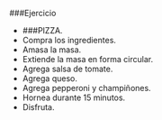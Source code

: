 ###Ejercicio
- ###PIZZA.
- Compra los ingredientes.
- Amasa la masa.
- Extiende la masa en forma circular.
- Agrega salsa de tomate.
- Agrega queso.
- Agrega pepperoni y champiñones.
- Hornea durante 15 minutos.
- Disfruta.
